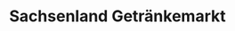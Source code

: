 ---
title: "Sachsenland Getränkemarkt"
url: /annaberg-buchholz/sachsenland-getraenkemarkt/
shop: Getränke
---